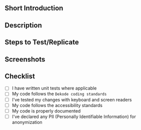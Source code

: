 <!-- The following is a recommended collection of information to include in any Pull Request, please fill it out to the best of your abilities. -->

## Short Introduction
<!-- Describe what this Pull Request achieves, this is your elevator pitch. -->

## Description
<!-- A more thorough description of the problem you are solving, how you solve it, and why. -->

## Steps to Test/Replicate
<!-- Provide details on how to test your changes, or reproduce the issue they resolve. -->

## Screenshots
<!-- Include any relevant screenshots or screen captures showing off how these changes affect the project if they are visual changes (before and after views are great, and help speed up the review process) -->

## Checklist
- [ ] I have written unit tests where applicable
- [ ] My code follows the `Dekode coding standards`
- [ ] I've tested my changes with keyboard and screen readers
- [ ] My code follows the accessibility standards
- [ ] My code is properly documented
- [ ] I've declared any PII (Personally Identifiable Information) for anonymization
